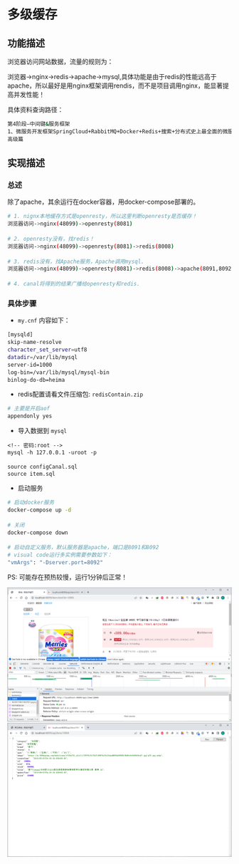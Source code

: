 # 多级缓存

## 功能描述
浏览器访问网站数据，流量的规则为：

浏览器->nginx->redis->apache->mysql,具体功能是由于redis的性能远高于apache，所以最好是用nginx框架调用rendis，而不是项目调用nginx，能显著提高并发性能！

具体资料查询路径：

```bash
第4阶段—中间键&服务框架
1、微服务开发框架SpringCloud+RabbitMQ+Docker+Redis+搜索+分布式史上最全面的微服务全技术栈课程
高级篇
```

## 实现描述

### 总述
除了apache，其余运行在docker容器，用docker-compose部署的。

```bash
# 1. nignx本地缓存方式是openresty，所以这里判断openresty是否缓存！
浏览器访问->nginx(48099)->openresty(8081)

# 2. openresty没有，找redis！
浏览器访问->nginx(48099)->openresty(8081)->redis(8008)

# 3. redis没有，找Apache服务，Apache调用mysql.
浏览器访问->nginx(48099)->openresty(8081)->redis(8008)->apache(8091,8092)->mysql(3306)

# 4. canal将得到的结果广播给openresty和redis.

```
### 具体步骤

- `my.cnf` 内容如下：

```bash
[mysqld]
skip-name-resolve
character_set_server=utf8
datadir=/var/lib/mysql
server-id=1000
log-bin=/var/lib/mysql/mysql-bin
binlog-do-db=heima

```

- redis配置请看文件压缩包: `redisContain.zip`

```bash
# 主要是开启aof
appendonly yes
```

- 导入数据到 `mysql`

```mysql
<!-- 密码:root -->
mysql -h 127.0.0.1 -uroot -p

source configCanal.sql
source item.sql
```

- 启动服务

```bash
# 启动docker服务
docker-compose up -d

# 关闭
docker-compose down

# 启动自定义服务，默认服务器是apache，端口是8091和8092
# visual code运行多实例需要参数如下：
"vmArgs": "-Dserver.port=8092"

```

PS: 可能存在预热较慢，运行1分钟后正常！

![001](001.png)
![002](002.png)
